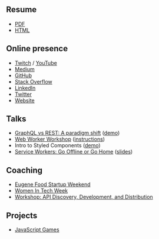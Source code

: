 ## Resume

- [PDF](https://yvesgurcan.com/resume.pdf)
- [HTML](https://yvesgurcan.com/resume.html)

## Online presence

- [Twitch](https://www.twitch.tv/yves_gurcan/videos) / [YouTube](https://www.youtube.com/channel/UCmNgbt5GFQfdwPOKaJ-NHYw/videos)
- [Medium](https://medium.com/@yvesgurcan)
- [GitHub](https://github.com/yvesgurcan)
- [Stack Overflow](https://stackoverflow.com/users/11439562/yves-gurcan)
- [LinkedIn](http://linkedin.com/in/yvesgurcan)
- [Twitter](https://twitter.com/yvesgurcan)
- [Website](https://yvesgurcan.com/)

## Talks
- [GraphQL vs REST: A paradigm shift](https://meetu.ps/e/Ht8YQ/yw9jN/d) ([demo](https://graphql.yvesgurcan.com/))
- [Web Worker Workshop](https://www.meetup.com/Elm-Eug/events/gnzgkryzpbcb/) ([instructions](https://github.com/yvesgurcan/workers/tree/master/workshop))
- Intro to Styled Components ([demo](https://styled.yvesgurcan.com/))
- [Service Workers: Go Offline or Go Home](https://www.meetup.com/eugenewebdevs/events/261941044/) ([slides](https://slides.com/yvesgurcan/sw#/))

## Coaching
- [Eugene Food Startup Weekend](http://communities.techstars.com/usa/eugene/startup-weekend/14837)
- [Women In Tech Week](https://redefiningwomenintech.com/event/women-in-tech-week-oct-21-25)
- [Workshop: API Discovery, Development, and Distribution](https://www.meetup.com/eugenewebdevs/events/260157602/)

## Projects

- [JavaScript Games](https://games.yvesgurcan.com)
